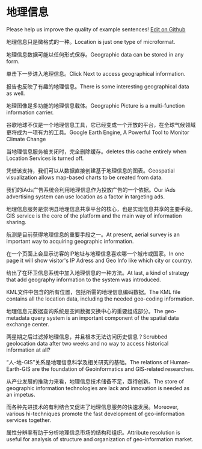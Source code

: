 # 地理信息

Please help us improve the quality of example sentences! [Edit on Github](https://github.com/jiyushe/jiyu-example-sentence-source/blob/main/chinese/dilixinxi.md)

<p><span class="chinese">地理信息只是微格式的一种。</span><span class="english">Location is just one type of microformat.</span></p>

<p><span class="chinese">地理信息数据可能以任何形式保存。</span><span class="english">Geographic data can be stored in any form.</span></p>

<p><span class="chinese">单击下一步进入地理信息。</span><span class="english">Click Next to access geographical information.</span></p>

<p><span class="chinese">报告也反映了有趣的地理信息。</span><span class="english">There is some interesting geographical data as well.</span></p>

<p><span class="chinese">地理图像是多功能的地理信息载体。</span><span class="english">Geographic Picture is a multi-function information carrier.</span></p>

<p><span class="chinese">谷歌地球不仅是一个地理信息工具，它已经变成一个开放的平台，在全球气候领域更将成为一项有力的工具。</span><span class="english">Google Earth Engine, A Powerful Tool to Monitor Climate Change</span></p>

<p><span class="chinese">当地理信息服务被关闭时，完全删除缓存。</span><span class="english">deletes this cache entirely when Location Services is turned off.</span></p>

<p><span class="chinese">凭借该支持，我们可以从数据直接创建基于地理信息的图表。</span><span class="english">Geospatial visualization allows map-based charts to be created from data.</span></p>

<p><span class="chinese">我们的iAds广告系统会利用地理信息作为投放广告的一个依据。</span><span class="english">Our iAds advertising system can use location as a factor in targeting ads.</span></p>

<p><span class="chinese">地理信息服务是崇明县地理信息共享平台的核心，也是实现信息共享的主要手段。</span><span class="english">GIS service is the core of the platform and the main way of information sharing.</span></p>

<p><span class="chinese">航测是目前获得地理信息的重要手段之一。</span><span class="english">At present, aerial survey is an important way to acquiring geographic information.</span></p>

<p><span class="chinese">在一个页面上会显示访客的IP地址与地理信息喜欢哪一个城市或国家。</span><span class="english">In one page it will show visitor's IP Adress and Geo Info like which city or country.</span></p>

<p><span class="chinese">给出了在环卫信息系统中加入地理信息的一种方法。</span><span class="english">At last, a kind of strategy that add geography information to the system was introduced.</span></p>

<p><span class="chinese">KML文件中包含的所有位置，包括所需的地理信息编码数据。</span><span class="english">The KML file contains all the location data, including the needed geo-coding information.</span></p>

<p><span class="chinese">地理信息元数据查询系统是空间数据交换中心的重要组成部分。</span><span class="english">The geo-metadata query system is an important component of the spatial data exchange center.</span></p>

<p><span class="chinese">两星期之后过滤掉地理信息，并且根本无法访问历史信息？</span><span class="english">Scrubbed geolocation data after two weeks and no way to access historical information at all?</span></p>

<p><span class="chinese">“人-地-GIS”关系是地理信息科学及相关研究的基础。</span><span class="english">The relations of Human-Earth-GIS are the foundation of Geoinformatics and GIS-related researches.</span></p>

<p><span class="chinese">从产业发展的推动力来看，地理信息技术储备不足，亟待创新。</span><span class="english">The store of geographic information technologies are lack and innovation is needed as an impetus.</span></p>

<p><span class="chinese">而各种先进技术的有利结合又促进了地理信息服务的快速发展。</span><span class="english">Moreover, various hi-techniques promote the fast development of geo-information services together.</span></p>

<p><span class="chinese">属性分辨率有助于分析地理信息市场的结构和组织。</span><span class="english">Attribute resolution is useful for analysis of structure and organization of geo-information market.</span></p>


